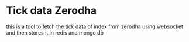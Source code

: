 # Tick data Zerodha
 this is a tool to fetch the tick data of index from zerodha using websocket and then stores it in redis and mongo db

